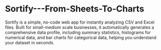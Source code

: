 # Sortify---From-Sheets-To-Charts
Sortify is a simple, no-code web app for instantly analyzing CSV and Excel files. Built for small-medium scale businesses, it automatically generates a comprehensive data profile, including summary statistics, histograms for numerical data, and bar charts for categorical data, helping you understand your dataset in seconds.
